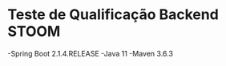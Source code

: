 Teste de Qualificação Backend STOOM
===================

-Spring Boot 2.1.4.RELEASE
-Java 11
-Maven 3.6.3
